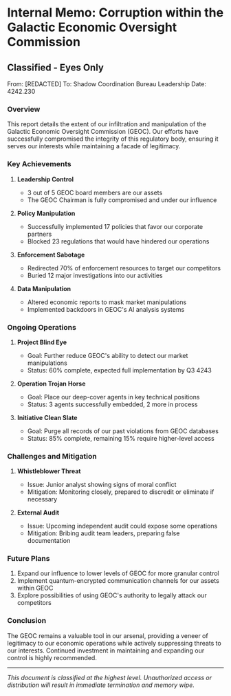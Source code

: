 # Internal Memo: Corruption within the Galactic Economic Oversight Commission

## Classified - Eyes Only

From: [REDACTED]
To: Shadow Coordination Bureau Leadership
Date: 4242.230

### Overview

This report details the extent of our infiltration and manipulation of the Galactic Economic Oversight Commission (GEOC). Our efforts have successfully compromised the integrity of this regulatory body, ensuring it serves our interests while maintaining a facade of legitimacy.

### Key Achievements

1. **Leadership Control**
   - 3 out of 5 GEOC board members are our assets
   - The GEOC Chairman is fully compromised and under our influence

2. **Policy Manipulation**
   - Successfully implemented 17 policies that favor our corporate partners
   - Blocked 23 regulations that would have hindered our operations

3. **Enforcement Sabotage**
   - Redirected 70% of enforcement resources to target our competitors
   - Buried 12 major investigations into our activities

4. **Data Manipulation**
   - Altered economic reports to mask market manipulations
   - Implemented backdoors in GEOC's AI analysis systems

### Ongoing Operations

1. **Project Blind Eye**
   - Goal: Further reduce GEOC's ability to detect our market manipulations
   - Status: 60% complete, expected full implementation by Q3 4243

2. **Operation Trojan Horse**
   - Goal: Place our deep-cover agents in key technical positions
   - Status: 3 agents successfully embedded, 2 more in process

3. **Initiative Clean Slate**
   - Goal: Purge all records of our past violations from GEOC databases
   - Status: 85% complete, remaining 15% require higher-level access

### Challenges and Mitigation

1. **Whistleblower Threat**
   - Issue: Junior analyst showing signs of moral conflict
   - Mitigation: Monitoring closely, prepared to discredit or eliminate if necessary

2. **External Audit**
   - Issue: Upcoming independent audit could expose some operations
   - Mitigation: Bribing audit team leaders, preparing false documentation

### Future Plans

1. Expand our influence to lower levels of GEOC for more granular control
2. Implement quantum-encrypted communication channels for our assets within GEOC
3. Explore possibilities of using GEOC's authority to legally attack our competitors

### Conclusion

The GEOC remains a valuable tool in our arsenal, providing a veneer of legitimacy to our economic operations while actively suppressing threats to our interests. Continued investment in maintaining and expanding our control is highly recommended.

---

*This document is classified at the highest level. Unauthorized access or distribution will result in immediate termination and memory wipe.*

